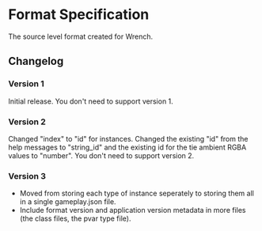 # Format Specification

The source level format created for Wrench.

## Changelog

### Version 1

Initial release. You don't need to support version 1.

### Version 2

Changed "index" to "id" for instances. Changed the existing "id" from the help messages to "string_id" and the existing id for the tie ambient RGBA values to "number". You don't need to support version 2.

### Version 3

- Moved from storing each type of instance seperately to storing them all in a single gameplay.json file.
- Include format version and application version metadata in more files (the class files, the pvar type file).
